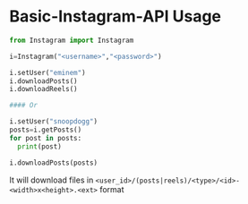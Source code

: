 # Basic-Instagram-API Usage

```python
from Instagram import Instagram

i=Instagram("<username>","<password>")

i.setUser("eminem")
i.downloadPosts()
i.downloadReels()

#### Or

i.setUser("snoopdogg")
posts=i.getPosts()
for post in posts:
  print(post)

i.downloadPosts(posts)

```

It will download files in `<user_id>/(posts|reels)/<type>/<id>-<width>x<height>.<ext>` format
